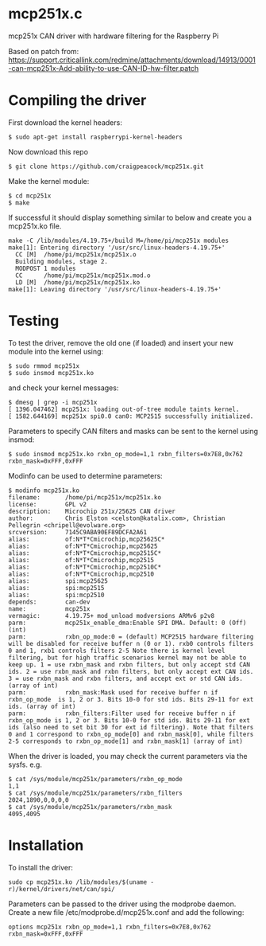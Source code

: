 # mcp251x.c
mcp251x CAN driver with hardware filtering for the Raspberry Pi

Based on patch from:
https://support.criticallink.com/redmine/attachments/download/14913/0001-can-mcp251x-Add-ability-to-use-CAN-ID-hw-filter.patch

# Compiling the driver
First download the kernel headers:
```
$ sudo apt-get install raspberrypi-kernel-headers
```
Now download this repo
```
$ git clone https://github.com/craigpeacock/mcp251x.git 
```
Make the kernel module:
```
$ cd mcp251x
$ make
```
If successful it should display something similar to below and create you a mcp251x.ko file. 
```
make -C /lib/modules/4.19.75+/build M=/home/pi/mcp251x modules
make[1]: Entering directory '/usr/src/linux-headers-4.19.75+'
  CC [M]  /home/pi/mcp251x/mcp251x.o
  Building modules, stage 2.
  MODPOST 1 modules
  CC      /home/pi/mcp251x/mcp251x.mod.o
  LD [M]  /home/pi/mcp251x/mcp251x.ko
make[1]: Leaving directory '/usr/src/linux-headers-4.19.75+'
```

# Testing
To test the driver, remove the old one (if loaded) and insert your new module into the kernel using:
```
$ sudo rmmod mcp251x
$ sudo insmod mcp251x.ko
```
and check your kernel messages:
```
$ dmesg | grep -i mcp251x
[ 1396.047462] mcp251x: loading out-of-tree module taints kernel.
[ 1582.644169] mcp251x spi0.0 can0: MCP2515 successfully initialized.
```
Parameters to specify CAN filters and masks can be sent to the kernel using insmod:
```
$ sudo insmod mcp251x.ko rxbn_op_mode=1,1 rxbn_filters=0x7E8,0x762 rxbn_mask=0xFFF,0xFFF
```
Modinfo can be used to determine parameters:
```
$ modinfo mcp251x.ko
filename:       /home/pi/mcp251x/mcp251x.ko
license:        GPL v2
description:    Microchip 251x/25625 CAN driver
author:         Chris Elston <celston@katalix.com>, Christian Pellegrin <chripell@evolware.org>
srcversion:     7145C9ABA90EF89DCFA2A61
alias:          of:N*T*Cmicrochip,mcp25625C*
alias:          of:N*T*Cmicrochip,mcp25625
alias:          of:N*T*Cmicrochip,mcp2515C*
alias:          of:N*T*Cmicrochip,mcp2515
alias:          of:N*T*Cmicrochip,mcp2510C*
alias:          of:N*T*Cmicrochip,mcp2510
alias:          spi:mcp25625
alias:          spi:mcp2515
alias:          spi:mcp2510
depends:        can-dev
name:           mcp251x
vermagic:       4.19.75+ mod_unload modversions ARMv6 p2v8
parm:           mcp251x_enable_dma:Enable SPI DMA. Default: 0 (Off) (int)
parm:           rxbn_op_mode:0 = (default) MCP2515 hardware filtering will be disabled for receive buffer n (0 or 1). rxb0 controls filters 0 and 1, rxb1 controls filters 2-5 Note there is kernel level filtering, but for high traffic scenarios kernel may not be able to keep up. 1 = use rxbn_mask and rxbn filters, but only accept std CAN ids. 2 = use rxbn_mask and rxbn filters, but only accept ext CAN ids. 3 = use rxbn_mask and rxbn filters, and accept ext or std CAN ids. (array of int)
parm:           rxbn_mask:Mask used for receive buffer n if rxbn_op_mode  is 1, 2 or 3. Bits 10-0 for std ids. Bits 29-11 for ext ids. (array of int)
parm:           rxbn_filters:Filter used for receive buffer n if rxbn_op_mode is 1, 2 or 3. Bits 10-0 for std ids. Bits 29-11 for ext ids (also need to set bit 30 for ext id filtering). Note that filters 0 and 1 correspond to rxbn_op_mode[0] and rxbn_mask[0], while filters 2-5 corresponds to rxbn_op_mode[1] and rxbn_mask[1] (array of int)
```
When the driver is loaded, you may check the current parameters via the sysfs. e.g.
```
$ cat /sys/module/mcp251x/parameters/rxbn_op_mode
1,1
$ cat /sys/module/mcp251x/parameters/rxbn_filters
2024,1890,0,0,0,0
$ cat /sys/module/mcp251x/parameters/rxbn_mask
4095,4095
```
# Installation
To install the driver:
```
sudo cp mcp251x.ko /lib/modules/$(uname -r)/kernel/drivers/net/can/spi/
```
Parameters can be passed to the driver using the modprobe daemon. Create a new file /etc/modprobe.d/mcp251x.conf and add the following:
```
options mcp251x rxbn_op_mode=1,1 rxbn_filters=0x7E8,0x762 rxbn_mask=0xFFF,0xFFF
```





